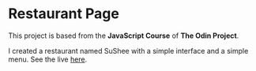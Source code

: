 # Restaurant Page

This project is based from the **JavaScript Course** of **The Odin Project**.

I created a restaurant named SuShee with a simple interface and a simple menu. See the live [here](https://azriellep.github.io/restaurant-page/).
